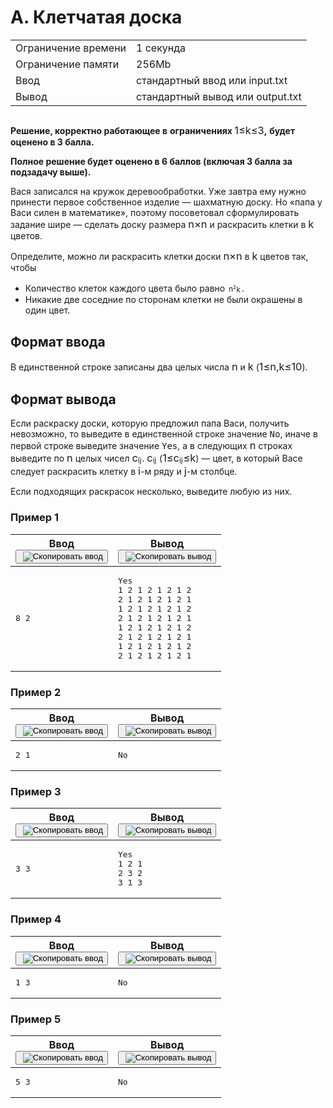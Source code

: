 <div class="problem__statement text" data-bem="{&quot;problem__statement&quot;:{}}">
<div class="problem-statement">
   <div class="header">
      <h1 class="title">A. Клетчатая доска</h1>
      <table>
         <tbody><tr class="time-limit">
            <td class="property-title">Ограничение времени</td>
            <td>1&nbsp;секунда</td>
         </tr>
         <tr class="memory-limit">
            <td class="property-title">Ограничение памяти</td>
            <td>256Mb</td>
         </tr>
         <tr class="input-file">
            <td class="property-title">Ввод</td>
            <td colspan="1">стандартный ввод или input.txt</td>
         </tr>
         <tr class="output-file">
            <td class="property-title">Вывод</td>
            <td colspan="1">стандартный вывод или output.txt</td>
         </tr>
      </tbody></table>
   </div>
   <h2></h2>
   <div class="legend">
      <!--l. 48-->
      <p style="text-indent: 0em;"><span style="font-weight: bold;">Решение, корректно работающее в</span> <span style="font-weight:
      bold;">ограничениях</span><span style="font-weight: bold;">&nbsp;</span><!--l. 48--><span class="MathJax_Preview" style="color: inherit; display: none;"></span><span id="MathJax-Element-1-Frame" class="mjx-chtml MathJax_CHTML" tabindex="0" style="font-size: 117%;"><span id="MJXc-Node-1" class="mjx-math" style="text-indent: 0em;"><span id="MJXc-Node-2" class="mjx-mrow"><span id="MJXc-Node-3" class="mjx-mn"><span class="mjx-char MJXc-TeX-main-R" style="padding-top: 0.369em; padding-bottom: 0.369em;">1</span></span><span id="MJXc-Node-4" class="mjx-mo MJXc-space3"><span class="mjx-char MJXc-TeX-main-R" style="padding-top: 0.369em; padding-bottom: 0.491em;">≤</span></span><span id="MJXc-Node-5" class="mjx-mi MJXc-space3"><span class="mjx-char MJXc-TeX-math-I" style="padding-top: 0.491em; padding-bottom: 0.308em;">k</span></span><span id="MJXc-Node-6" class="mjx-mo MJXc-space3"><span class="mjx-char MJXc-TeX-main-R" style="padding-top: 0.369em; padding-bottom: 0.491em;">≤</span></span><span id="MJXc-Node-7" class="mjx-mn MJXc-space3"><span class="mjx-char MJXc-TeX-main-R" style="padding-top: 0.369em; padding-bottom: 0.369em;">3</span></span></span></span></span><script type="math/mml" id="MathJax-Element-1"><math display="inline" style="text-indent:
      0em;" xmlns="http://www.w3.org/1998/Math/MathML"><mn>1</mn> <mo>≤</mo> <mi>k</mi> <mo>≤</mo> <mn>3</mn></math></script><span style="font-weight:
      bold;">,</span> <span style="font-weight: bold;">будет оценено в 3 балла.</span><!--l. 50-->
      </p><p style="text-indent: 0em;"><span style="font-weight: bold;">Полное решение будет оценено в 6 баллов (включая 3 балла
      за</span> <span style="font-weight: bold;">подзадачу выше).</span><!--l. 53-->
      </p><p style="text-indent: 0em;">Вася записался на кружок деревообработки. Уже завтра ему нужно принести первое собственное
      изделие&nbsp;— шахматную доску. Но «папа у Васи силен в математике», поэтому посоветовал сформулировать задание шире&nbsp;—
      сделать доску размера <!--l. 53--><span class="MathJax_Preview" style="color: inherit; display: none;"></span><span id="MathJax-Element-2-Frame" class="mjx-chtml MathJax_CHTML" tabindex="0" style="font-size: 117%;"><span id="MJXc-Node-8" class="mjx-math" style="text-indent: 0em;"><span id="MJXc-Node-9" class="mjx-mrow"><span id="MJXc-Node-10" class="mjx-mi"><span class="mjx-char MJXc-TeX-math-I" style="padding-top: 0.247em; padding-bottom: 0.308em;">n</span></span><span id="MJXc-Node-11" class="mjx-mo MJXc-space2"><span class="mjx-char MJXc-TeX-main-R" style="padding-top: 0.186em; padding-bottom: 0.308em;">×</span></span><span id="MJXc-Node-12" class="mjx-mi MJXc-space2"><span class="mjx-char MJXc-TeX-math-I" style="padding-top: 0.247em; padding-bottom: 0.308em;">n</span></span></span></span></span><script type="math/mml" id="MathJax-Element-2"><math display="inline" style="text-indent: 0em;" xmlns="http://www.w3.org/1998/Math/MathML"><mi>n</mi>
      <mo>×</mo> <mi>n</mi></math></script> и раскрасить клетки в <!--l. 53--><span class="MathJax_Preview" style="color: inherit; display: none;"></span><span id="MathJax-Element-3-Frame" class="mjx-chtml MathJax_CHTML" tabindex="0" style="font-size: 117%;"><span id="MJXc-Node-13" class="mjx-math" style="text-indent: 0em;"><span id="MJXc-Node-14" class="mjx-mrow"><span id="MJXc-Node-15" class="mjx-mi"><span class="mjx-char MJXc-TeX-math-I" style="padding-top: 0.491em; padding-bottom: 0.308em;">k</span></span></span></span></span><script type="math/mml" id="MathJax-Element-3"><math display="inline" style="text-indent: 0em;" xmlns="http://www.w3.org/1998/Math/MathML"><mi>k</mi></math></script>
      цветов. <!--l. 55-->
      </p><p style="text-indent: 0em;">Определите, можно ли раскрасить клетки доски <!--l. 55--><span class="MathJax_Preview" style="color: inherit; display: none;"></span><span id="MathJax-Element-4-Frame" class="mjx-chtml MathJax_CHTML" tabindex="0" style="font-size: 117%;"><span id="MJXc-Node-16" class="mjx-math" style="text-indent: 0em;"><span id="MJXc-Node-17" class="mjx-mrow"><span id="MJXc-Node-18" class="mjx-mi"><span class="mjx-char MJXc-TeX-math-I" style="padding-top: 0.247em; padding-bottom: 0.308em;">n</span></span><span id="MJXc-Node-19" class="mjx-mo MJXc-space2"><span class="mjx-char MJXc-TeX-main-R" style="padding-top: 0.186em; padding-bottom: 0.308em;">×</span></span><span id="MJXc-Node-20" class="mjx-mi MJXc-space2"><span class="mjx-char MJXc-TeX-math-I" style="padding-top: 0.247em; padding-bottom: 0.308em;">n</span></span></span></span></span><script type="math/mml" id="MathJax-Element-4"><math display="inline" style="text-indent:
      0em;" xmlns="http://www.w3.org/1998/Math/MathML"><mi>n</mi> <mo>×</mo> <mi>n</mi></math></script> в <!--l. 55--><span class="MathJax_Preview" style="color: inherit; display: none;"></span><span id="MathJax-Element-5-Frame" class="mjx-chtml MathJax_CHTML" tabindex="0" style="font-size: 117%;"><span id="MJXc-Node-21" class="mjx-math" style="text-indent: 0em;"><span id="MJXc-Node-22" class="mjx-mrow"><span id="MJXc-Node-23" class="mjx-mi"><span class="mjx-char MJXc-TeX-math-I" style="padding-top: 0.491em; padding-bottom: 0.308em;">k</span></span></span></span></span><script type="math/mml" id="MathJax-Element-5"><math display="inline" style="text-indent: 0em;" xmlns="http://www.w3.org/1998/Math/MathML"><mi>k</mi></math></script> цветов так, чтобы </p><ul>
      <li>Количество клеток каждого цвета было равно <!--l. 57--><span class="MathJax_Preview" style="color: inherit; display: none;"></span><span id="MathJax-Element-6-Frame" class="mjx-chtml MathJax_CHTML" tabindex="0" style="font-size: 117%;"><span id="MJXc-Node-24" class="mjx-math" style="text-indent: 0em;"><span id="MJXc-Node-25" class="mjx-mrow"><span id="MJXc-Node-26" class="mjx-mfrac"><span class="mjx-box MJXc-stacked" style="width: 0.841em; padding: 0px 0.12em;"><span class="mjx-numerator" style="font-size: 70.7%; width: 1.189em; top: -1.499em;"><span id="MJXc-Node-27" class="mjx-mrow" style=""><span id="MJXc-Node-28" class="mjx-msup"><span class="mjx-base"><span id="MJXc-Node-29" class="mjx-mrow"><span id="MJXc-Node-30" class="mjx-mi"><span class="mjx-char MJXc-TeX-math-I" style="padding-top: 0.247em; padding-bottom: 0.308em;">n</span></span></span></span><span class="mjx-sup" style="font-size: 70.7%; vertical-align: 0.513em; padding-left: 0px; padding-right: 0.071em;"><span id="MJXc-Node-31" class="mjx-mrow" style=""><span id="MJXc-Node-32" class="mjx-mn"><span class="mjx-char MJXc-TeX-main-R" style="padding-top: 0.369em; padding-bottom: 0.369em;">2</span></span></span></span></span></span></span><span class="mjx-denominator" style="font-size: 70.7%; width: 1.189em; bottom: -0.66em;"><span id="MJXc-Node-33" class="mjx-mrow" style=""><span id="MJXc-Node-34" class="mjx-mi"><span class="mjx-char MJXc-TeX-math-I" style="padding-top: 0.491em; padding-bottom: 0.308em;">k</span></span></span></span><span class="mjx-line" style="border-bottom: 1.3px solid; top: -0.288em; width: 0.841em;"></span></span><span class="mjx-vsize" style="height: 1.527em; vertical-align: -0.466em;"></span></span></span></span></span><script type="math/mml" id="MathJax-Element-6"><math display="inline" style="text-indent: 0em;" xmlns="http://www.w3.org/1998/Math/MathML"><mfrac><mrow><msup><mrow><mi>n</mi></mrow><mrow><mn>2</mn></mrow></msup></mrow>
      <mrow><mi>k</mi></mrow></mfrac> </math></script>. </li>
      <li>Никакие две соседние по сторонам клетки не были окрашены в один цвет.</li>
      </ul>
      <p></p>
      <p></p>
      <p></p>
      <p></p>

   </div>
   <h2>Формат ввода</h2>
   <div class="input-specification">
      <!--l. 64-->
      <p style="text-indent: 0em;">В единственной строке записаны два целых числа <!--l. 64--><span class="MathJax_Preview" style="color: inherit; display: none;"></span><span id="MathJax-Element-7-Frame" class="mjx-chtml MathJax_CHTML" tabindex="0" style="font-size: 117%;"><span id="MJXc-Node-35" class="mjx-math" style="text-indent: 0em;"><span id="MJXc-Node-36" class="mjx-mrow"><span id="MJXc-Node-37" class="mjx-mi"><span class="mjx-char MJXc-TeX-math-I" style="padding-top: 0.247em; padding-bottom: 0.308em;">n</span></span></span></span></span><script type="math/mml" id="MathJax-Element-7"><math display="inline" style="text-indent:
      0em;" xmlns="http://www.w3.org/1998/Math/MathML"><mi>n</mi></math></script> и <!--l. 64--><span class="MathJax_Preview" style="color: inherit; display: none;"></span><span id="MathJax-Element-8-Frame" class="mjx-chtml MathJax_CHTML" tabindex="0" style="font-size: 117%;"><span id="MJXc-Node-38" class="mjx-math" style="text-indent: 0em;"><span id="MJXc-Node-39" class="mjx-mrow"><span id="MJXc-Node-40" class="mjx-mi"><span class="mjx-char MJXc-TeX-math-I" style="padding-top: 0.491em; padding-bottom: 0.308em;">k</span></span></span></span></span><script type="math/mml" id="MathJax-Element-8"><math display="inline" style="text-indent:
      0em;" xmlns="http://www.w3.org/1998/Math/MathML"><mi>k</mi></math></script> (<!--l. 64--><span class="MathJax_Preview" style="color: inherit; display: none;"></span><span id="MathJax-Element-9-Frame" class="mjx-chtml MathJax_CHTML" tabindex="0" style="font-size: 117%;"><span id="MJXc-Node-41" class="mjx-math" style="text-indent: 0em;"><span id="MJXc-Node-42" class="mjx-mrow"><span id="MJXc-Node-43" class="mjx-mn"><span class="mjx-char MJXc-TeX-main-R" style="padding-top: 0.369em; padding-bottom: 0.369em;">1</span></span><span id="MJXc-Node-44" class="mjx-mo MJXc-space3"><span class="mjx-char MJXc-TeX-main-R" style="padding-top: 0.369em; padding-bottom: 0.491em;">≤</span></span><span id="MJXc-Node-45" class="mjx-mi MJXc-space3"><span class="mjx-char MJXc-TeX-math-I" style="padding-top: 0.247em; padding-bottom: 0.308em;">n</span></span><span id="MJXc-Node-46" class="mjx-mo"><span class="mjx-char MJXc-TeX-main-R" style="margin-top: -0.18em; padding-bottom: 0.553em;">,</span></span><span id="MJXc-Node-47" class="mjx-mi MJXc-space1"><span class="mjx-char MJXc-TeX-math-I" style="padding-top: 0.491em; padding-bottom: 0.308em;">k</span></span><span id="MJXc-Node-48" class="mjx-mo MJXc-space3"><span class="mjx-char MJXc-TeX-main-R" style="padding-top: 0.369em; padding-bottom: 0.491em;">≤</span></span><span id="MJXc-Node-49" class="mjx-mn MJXc-space3"><span class="mjx-char MJXc-TeX-main-R" style="padding-top: 0.369em; padding-bottom: 0.369em;">1</span></span><span id="MJXc-Node-50" class="mjx-mn"><span class="mjx-char MJXc-TeX-main-R" style="padding-top: 0.369em; padding-bottom: 0.369em;">0</span></span></span></span></span><script type="math/mml" id="MathJax-Element-9"><math display="inline" style="text-indent:
      0em;" xmlns="http://www.w3.org/1998/Math/MathML"><mn>1</mn> <mo>≤</mo> <mi>n</mi><mo>,</mo><mi>k</mi> <mo>≤</mo> <mn>1</mn><mn>0</mn></math></script>).
      </p>

   </div>
   <h2>Формат вывода</h2>
   <div class="output-specification">
      <!--l. 70-->
      <p style="text-indent: 0em;">Если раскраску доски, которую предложил папа Васи, получить невозможно, то выведите в единственной
      строке значение <span style="font-family: monospace;">No</span>, иначе в первой строке выведите значение <span style="font-family:
      monospace;">Yes</span>, а в следующих <!--l. 70--><span class="MathJax_Preview" style="color: inherit; display: none;"></span><span id="MathJax-Element-10-Frame" class="mjx-chtml MathJax_CHTML" tabindex="0" style="font-size: 117%;"><span id="MJXc-Node-51" class="mjx-math" style="text-indent: 0em;"><span id="MJXc-Node-52" class="mjx-mrow"><span id="MJXc-Node-53" class="mjx-mi"><span class="mjx-char MJXc-TeX-math-I" style="padding-top: 0.247em; padding-bottom: 0.308em;">n</span></span></span></span></span><script type="math/mml" id="MathJax-Element-10"><math display="inline" style="text-indent: 0em;" xmlns="http://www.w3.org/1998/Math/MathML"><mi>n</mi></math></script>
      строках выведите по <!--l. 70--><span class="MathJax_Preview" style="color: inherit; display: none;"></span><span id="MathJax-Element-11-Frame" class="mjx-chtml MathJax_CHTML" tabindex="0" style="font-size: 117%;"><span id="MJXc-Node-54" class="mjx-math" style="text-indent: 0em;"><span id="MJXc-Node-55" class="mjx-mrow"><span id="MJXc-Node-56" class="mjx-mi"><span class="mjx-char MJXc-TeX-math-I" style="padding-top: 0.247em; padding-bottom: 0.308em;">n</span></span></span></span></span><script type="math/mml" id="MathJax-Element-11"><math display="inline" style="text-indent: 0em;" xmlns="http://www.w3.org/1998/Math/MathML"><mi>n</mi></math></script>
      целых чисел <!--l. 70--><span class="MathJax_Preview" style="color: inherit; display: none;"></span><span id="MathJax-Element-12-Frame" class="mjx-chtml MathJax_CHTML" tabindex="0" style="font-size: 117%;"><span id="MJXc-Node-57" class="mjx-math" style="text-indent: 0em;"><span id="MJXc-Node-58" class="mjx-mrow"><span id="MJXc-Node-59" class="mjx-msub"><span class="mjx-base"><span id="MJXc-Node-60" class="mjx-mrow"><span id="MJXc-Node-61" class="mjx-mi"><span class="mjx-char MJXc-TeX-math-I" style="padding-top: 0.247em; padding-bottom: 0.308em;">c</span></span></span></span><span class="mjx-sub" style="font-size: 70.7%; vertical-align: -0.212em; padding-right: 0.071em;"><span id="MJXc-Node-62" class="mjx-mrow" style=""><span id="MJXc-Node-63" class="mjx-mi"><span class="mjx-char MJXc-TeX-math-I" style="padding-top: 0.43em; padding-bottom: 0.308em;">i</span></span><span id="MJXc-Node-64" class="mjx-mi"><span class="mjx-char MJXc-TeX-math-I" style="padding-top: 0.43em; padding-bottom: 0.491em;">j</span></span></span></span></span></span></span></span><script type="math/mml" id="MathJax-Element-12"><math display="inline" style="text-indent: 0em;" xmlns="http://www.w3.org/1998/Math/MathML"><msub><mrow><mi>c</mi></mrow><mrow><mi>i</mi><mi>j</mi></mrow></msub></math></script>.
      <!--l. 70--><span class="MathJax_Preview" style="color: inherit; display: none;"></span><span id="MathJax-Element-13-Frame" class="mjx-chtml MathJax_CHTML" tabindex="0" style="font-size: 117%;"><span id="MJXc-Node-65" class="mjx-math" style="text-indent: 0em;"><span id="MJXc-Node-66" class="mjx-mrow"><span id="MJXc-Node-67" class="mjx-msub"><span class="mjx-base"><span id="MJXc-Node-68" class="mjx-mrow"><span id="MJXc-Node-69" class="mjx-mi"><span class="mjx-char MJXc-TeX-math-I" style="padding-top: 0.247em; padding-bottom: 0.308em;">c</span></span></span></span><span class="mjx-sub" style="font-size: 70.7%; vertical-align: -0.212em; padding-right: 0.071em;"><span id="MJXc-Node-70" class="mjx-mrow" style=""><span id="MJXc-Node-71" class="mjx-mi"><span class="mjx-char MJXc-TeX-math-I" style="padding-top: 0.43em; padding-bottom: 0.308em;">i</span></span><span id="MJXc-Node-72" class="mjx-mi"><span class="mjx-char MJXc-TeX-math-I" style="padding-top: 0.43em; padding-bottom: 0.491em;">j</span></span></span></span></span></span></span></span><script type="math/mml" id="MathJax-Element-13"><math display="inline" style="text-indent: 0em;" xmlns="http://www.w3.org/1998/Math/MathML"><msub><mrow><mi>c</mi></mrow><mrow><mi>i</mi><mi>j</mi></mrow></msub></math></script>
      (<!--l. 70--><span class="MathJax_Preview" style="color: inherit; display: none;"></span><span id="MathJax-Element-14-Frame" class="mjx-chtml MathJax_CHTML" tabindex="0" style="font-size: 117%;"><span id="MJXc-Node-73" class="mjx-math" style="text-indent: 0em;"><span id="MJXc-Node-74" class="mjx-mrow"><span id="MJXc-Node-75" class="mjx-mn"><span class="mjx-char MJXc-TeX-main-R" style="padding-top: 0.369em; padding-bottom: 0.369em;">1</span></span><span id="MJXc-Node-76" class="mjx-mo MJXc-space3"><span class="mjx-char MJXc-TeX-main-R" style="padding-top: 0.369em; padding-bottom: 0.491em;">≤</span></span><span id="MJXc-Node-77" class="mjx-msub MJXc-space3"><span class="mjx-base"><span id="MJXc-Node-78" class="mjx-mrow"><span id="MJXc-Node-79" class="mjx-mi"><span class="mjx-char MJXc-TeX-math-I" style="padding-top: 0.247em; padding-bottom: 0.308em;">c</span></span></span></span><span class="mjx-sub" style="font-size: 70.7%; vertical-align: -0.212em; padding-right: 0.071em;"><span id="MJXc-Node-80" class="mjx-mrow" style=""><span id="MJXc-Node-81" class="mjx-mi"><span class="mjx-char MJXc-TeX-math-I" style="padding-top: 0.43em; padding-bottom: 0.308em;">i</span></span><span id="MJXc-Node-82" class="mjx-mi"><span class="mjx-char MJXc-TeX-math-I" style="padding-top: 0.43em; padding-bottom: 0.491em;">j</span></span></span></span></span><span id="MJXc-Node-83" class="mjx-mo MJXc-space3"><span class="mjx-char MJXc-TeX-main-R" style="padding-top: 0.369em; padding-bottom: 0.491em;">≤</span></span><span id="MJXc-Node-84" class="mjx-mi MJXc-space3"><span class="mjx-char MJXc-TeX-math-I" style="padding-top: 0.491em; padding-bottom: 0.308em;">k</span></span></span></span></span><script type="math/mml" id="MathJax-Element-14"><math display="inline" style="text-indent: 0em;" xmlns="http://www.w3.org/1998/Math/MathML"><mn>1</mn> <mo>≤</mo>
      <msub><mrow><mi>c</mi></mrow><mrow><mi>i</mi><mi>j</mi></mrow></msub> <mo>≤</mo> <mi>k</mi></math></script>)&nbsp;— цвет, в который
      Васе следует раскрасить клетку в <!--l. 70--><span class="MathJax_Preview" style="color: inherit; display: none;"></span><span id="MathJax-Element-15-Frame" class="mjx-chtml MathJax_CHTML" tabindex="0" style="font-size: 117%;"><span id="MJXc-Node-85" class="mjx-math" style="text-indent: 0em;"><span id="MJXc-Node-86" class="mjx-mrow"><span id="MJXc-Node-87" class="mjx-mi"><span class="mjx-char MJXc-TeX-math-I" style="padding-top: 0.43em; padding-bottom: 0.308em;">i</span></span></span></span></span><script type="math/mml" id="MathJax-Element-15"><math display="inline" style="text-indent: 0em;" xmlns="http://www.w3.org/1998/Math/MathML"><mi>i</mi></math></script>-м
      ряду и <!--l. 70--><span class="MathJax_Preview" style="color: inherit; display: none;"></span><span id="MathJax-Element-16-Frame" class="mjx-chtml MathJax_CHTML" tabindex="0" style="font-size: 117%;"><span id="MJXc-Node-88" class="mjx-math" style="text-indent: 0em;"><span id="MJXc-Node-89" class="mjx-mrow"><span id="MJXc-Node-90" class="mjx-mi"><span class="mjx-char MJXc-TeX-math-I" style="padding-top: 0.43em; padding-bottom: 0.491em;">j</span></span></span></span></span><script type="math/mml" id="MathJax-Element-16"><math display="inline" style="text-indent: 0em;" xmlns="http://www.w3.org/1998/Math/MathML"><mi>j</mi></math></script>-м
      столбце. <!--l. 72-->
      </p><p style="text-indent: 0em;">Если подходящих раскрасок несколько, выведите любую из них. </p>
      <p></p>

   </div>
   <h3>Пример 1</h3>
   <table class="sample-tests">
      <thead>
         <tr>
            <th>Ввод<div class="problem__copy-sample"><button class="button button_theme_pseudo button_size_s button_only-icon_yes problem__copy-button problem__copy-button_type_input i-bem" data-bem="{&quot;button&quot;:{}}" role="button" type="button" title="Скопировать ввод"><span class="button__text">&nbsp;<img class="image button__icon button__icon_role_copy" src="//yastatic.net/lego/_/La6qi18Z8LwgnZdsAr1qy1GwCwo.gif" alt="Скопировать ввод"></span></button></div></th>
            <th>Вывод<div class="problem__copy-sample"><button class="button button_theme_pseudo button_size_s button_only-icon_yes problem__copy-button problem__copy-button_type_output i-bem" data-bem="{&quot;button&quot;:{}}" role="button" type="button" title="Скопировать вывод"><span class="button__text">&nbsp;<img class="image button__icon button__icon_role_copy" src="//yastatic.net/lego/_/La6qi18Z8LwgnZdsAr1qy1GwCwo.gif" alt="Скопировать вывод"></span></button></div></th>
         </tr>
      </thead>
      <tbody>
         <tr>
            <td><pre>8 2
</pre></td>
            <td><pre>Yes
1 2 1 2 1 2 1 2
2 1 2 1 2 1 2 1
1 2 1 2 1 2 1 2
2 1 2 1 2 1 2 1
1 2 1 2 1 2 1 2
2 1 2 1 2 1 2 1
1 2 1 2 1 2 1 2
2 1 2 1 2 1 2 1
</pre></td>
         </tr>
      </tbody>
   </table>
   <h3>Пример 2</h3>
   <table class="sample-tests">
      <thead>
         <tr>
            <th>Ввод<div class="problem__copy-sample"><button class="button button_theme_pseudo button_size_s button_only-icon_yes problem__copy-button problem__copy-button_type_input i-bem" data-bem="{&quot;button&quot;:{}}" role="button" type="button" title="Скопировать ввод"><span class="button__text">&nbsp;<img class="image button__icon button__icon_role_copy" src="//yastatic.net/lego/_/La6qi18Z8LwgnZdsAr1qy1GwCwo.gif" alt="Скопировать ввод"></span></button></div></th>
            <th>Вывод<div class="problem__copy-sample"><button class="button button_theme_pseudo button_size_s button_only-icon_yes problem__copy-button problem__copy-button_type_output i-bem" data-bem="{&quot;button&quot;:{}}" role="button" type="button" title="Скопировать вывод"><span class="button__text">&nbsp;<img class="image button__icon button__icon_role_copy" src="//yastatic.net/lego/_/La6qi18Z8LwgnZdsAr1qy1GwCwo.gif" alt="Скопировать вывод"></span></button></div></th>
         </tr>
      </thead>
      <tbody>
         <tr>
            <td><pre>2 1
</pre></td>
            <td><pre>No
</pre></td>
         </tr>
      </tbody>
   </table>
   <h3>Пример 3</h3>
   <table class="sample-tests">
      <thead>
         <tr>
            <th>Ввод<div class="problem__copy-sample"><button class="button button_theme_pseudo button_size_s button_only-icon_yes problem__copy-button problem__copy-button_type_input i-bem" data-bem="{&quot;button&quot;:{}}" role="button" type="button" title="Скопировать ввод"><span class="button__text">&nbsp;<img class="image button__icon button__icon_role_copy" src="//yastatic.net/lego/_/La6qi18Z8LwgnZdsAr1qy1GwCwo.gif" alt="Скопировать ввод"></span></button></div></th>
            <th>Вывод<div class="problem__copy-sample"><button class="button button_theme_pseudo button_size_s button_only-icon_yes problem__copy-button problem__copy-button_type_output i-bem" data-bem="{&quot;button&quot;:{}}" role="button" type="button" title="Скопировать вывод"><span class="button__text">&nbsp;<img class="image button__icon button__icon_role_copy" src="//yastatic.net/lego/_/La6qi18Z8LwgnZdsAr1qy1GwCwo.gif" alt="Скопировать вывод"></span></button></div></th>
         </tr>
      </thead>
      <tbody>
         <tr>
            <td><pre>3 3
</pre></td>
            <td><pre>Yes
1 2 1
2 3 2
3 1 3
</pre></td>
         </tr>
      </tbody>
   </table>
   <h3>Пример 4</h3>
   <table class="sample-tests">
      <thead>
         <tr>
            <th>Ввод<div class="problem__copy-sample"><button class="button button_theme_pseudo button_size_s button_only-icon_yes problem__copy-button problem__copy-button_type_input i-bem" data-bem="{&quot;button&quot;:{}}" role="button" type="button" title="Скопировать ввод"><span class="button__text">&nbsp;<img class="image button__icon button__icon_role_copy" src="//yastatic.net/lego/_/La6qi18Z8LwgnZdsAr1qy1GwCwo.gif" alt="Скопировать ввод"></span></button></div></th>
            <th>Вывод<div class="problem__copy-sample"><button class="button button_theme_pseudo button_size_s button_only-icon_yes problem__copy-button problem__copy-button_type_output i-bem" data-bem="{&quot;button&quot;:{}}" role="button" type="button" title="Скопировать вывод"><span class="button__text">&nbsp;<img class="image button__icon button__icon_role_copy" src="//yastatic.net/lego/_/La6qi18Z8LwgnZdsAr1qy1GwCwo.gif" alt="Скопировать вывод"></span></button></div></th>
         </tr>
      </thead>
      <tbody>
         <tr>
            <td><pre>1 3
</pre></td>
            <td><pre>No
</pre></td>
         </tr>
      </tbody>
   </table>
   <h3>Пример 5</h3>
   <table class="sample-tests">
      <thead>
         <tr>
            <th>Ввод<div class="problem__copy-sample"><button class="button button_theme_pseudo button_size_s button_only-icon_yes problem__copy-button problem__copy-button_type_input i-bem" data-bem="{&quot;button&quot;:{}}" role="button" type="button" title="Скопировать ввод"><span class="button__text">&nbsp;<img class="image button__icon button__icon_role_copy" src="//yastatic.net/lego/_/La6qi18Z8LwgnZdsAr1qy1GwCwo.gif" alt="Скопировать ввод"></span></button></div></th>
            <th>Вывод<div class="problem__copy-sample"><button class="button button_theme_pseudo button_size_s button_only-icon_yes problem__copy-button problem__copy-button_type_output i-bem" data-bem="{&quot;button&quot;:{}}" role="button" type="button" title="Скопировать вывод"><span class="button__text">&nbsp;<img class="image button__icon button__icon_role_copy" src="//yastatic.net/lego/_/La6qi18Z8LwgnZdsAr1qy1GwCwo.gif" alt="Скопировать вывод"></span></button></div></th>
         </tr>
      </thead>
      <tbody>
         <tr>
            <td><pre>5 3
</pre></td>
            <td><pre>No
</pre></td>
         </tr>
      </tbody>
   </table>
</div></div>